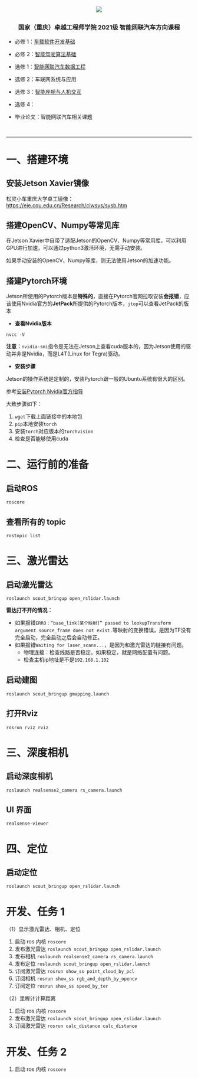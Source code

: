 <h1 align="center">

[![](https://english.cqu.edu.cn/img/logo.png)](https://eie.cqu.edu.cn/)

</h1>

<h3 align="center">

国家（重庆）卓越工程师学院 2021级 智能网联汽车方向课程
  
</h3>

* 必修 1：[车载软件开发基础](./algorithm/)

* 必修 2：[智能驾驶算法基础](./dev/)

* 选修 1：[智能网联汽车数据工程](./data/)

* 选修 2：车联网系统与应用

* 选修 3：[智能座舱与人机交互](./android/)

* 选修 4：

* 毕业论文：智能网联汽车相关课题

<br>

---

# 一、搭建环境

## 安装Jetson Xavier镜像

松灵小车重庆大学卓工镜像：https://eie.cqu.edu.cn/Research/clwsys/sysb.htm

## 搭建OpenCV、Numpy等常见库

在Jetson Xavier中自带了适配Jetson的OpenCV、Numpy等常用库，可以利用GPU进行加速，可以通过python3激活环境，无需手动安装。

如果手动安装的OpenCV、Numpy等库，则无法使用Jetson的加速功能。

## 搭建Pytorch环境

Jetson所使用的Pytorch版本是**特殊的**，直接在Pytorch官网拉取安装**会报错**，应该使用Nvidia官方的**JetPack**所提供的Pytorch版本，`jtop`可以查看JetPack的版本

- **查看Nvidia版本**

```shell
nvcc -V
```

**注意：**`nvidia-smi`指令是无法在Jetson上查看cuda版本的，因为Jetson使用的驱动并非是Nvidia，而是L4T(Linux for Tegra)驱动。

- **安装步骤**

Jetson的操作系统是定制的，安装Pytorch跟一般的Ubuntu系统有很大的区别。

参考[安装Pytorch Nvidia官方指导](https://forums.developer.nvidia.com/t/pytorch-for-jetson/72048)

大致步骤如下：

1. `wget`下载上面链接中的本地包
2. `pip`本地安装`torch`
3. 安装`torch`对应版本的`torchvision`
4. 检查是否能够使用cuda

# 二、运行前的准备

## 启动ROS

```shell
roscore
```

## 查看所有的 topic

```shell
rostopic list
```

# 三、激光雷达

## 启动激光雷达

```shell
roslaunch scout_bringup open_rslidar.launch
```

**雷达打不开的情况：**

- 如果报错`ERRO：“base_link[某个映射]” passed to lookupTransform argument source_frame does not exist.`等映射的变换错误，是因为TF没有完全启动，完全启动之后会自动修正。
- 如果报错`Waiting for laser_scans...`，是因为和激光雷达的链接有问题。
  - 物理连接：检查线路是否稳定。如果稳定，就是网络配置有问题。
  - 检查主机ip地址是不是`192.168.1.102`

## 启动建图

```
roslaunch scout_bringup gmapping.launch
```

## 打开Rviz

```shell
rosrun rviz rviz
```

# 三、深度相机

## 启动深度相机

```
roslaunch realsense2_camera rs_camera.launch
```

## UI 界面

```
realsense-viewer
```

# 四、定位

## 启动定位

```
roslaunch scout_bringup open_rslidar.launch
```

# 开发、任务 1

（1）显示激光雷达、相机、定位

1. 启动 ros 内核 `roscore`
2. 发布激光雷达 `roslaunch scout_bringup open_rslidar.launch`
3. 发布相机 `roslaunch realsense2_camera rs_camera.launch`
4. 发布定位 `roslaunch scout_bringup open_rslidar.launch`
5. 订阅激光雷达 `rosrun show_ss point_cloud_by_pcl`
6. 订阅相机 `rosrun show_ss rgb_and_depth_by_opencv`
7. 订阅定位 `rosrun show_ss speed_by_ter`

（2）里程计计算距离

1. 启动 ros 内核 `roscore`
2. 发布激光雷达 `roslaunch scout_bringup open_rslidar.launch`
3. 订阅激光雷达 `rosrun calc_distance calc_distance`

# 开发、任务 2

1. 启动 ros 内核 `roscore`
